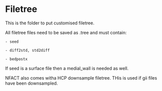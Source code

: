 # Filetree

This is the folder to put customised filetree.

All filetree files need to be saved as .tree and must contain:
    
    - seed
    
    - diff2std, std2diff
    
    - bedpostx

If seed is a surface file then a medial_wall is needed as well.

NFACT also comes witha HCP downsample filetree. THis is used if gii files have been downsampled.